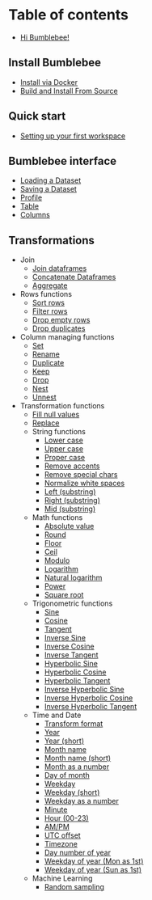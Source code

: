 # Table of contents

* [Hi Bumblebee!](./README.md)

## Install Bumblebee

* [Install via Docker](install-bumblebee/install-via-docker.md)
* [Build and Install From Source](install-bumblebee/build-and-install-from-source.md)

## Quick start

* [Setting up your first workspace](quick-start/setup-workspace.md)

## Bumblebee interface

* [Loading a Dataset](bumblebee-interface/loading-a-dataset.md)
* [Saving a Dataset](bumblebee-interface/saving-a-dataset.md)
* [Profile](bumblebee-interface/profile.md)
* [Table](bumblebee-interface/table.md)
* [Columns](bumblebee-interface/columns.md)

## Transformations

* Join
  * [Join dataframes](transformation/join.md)
  * [Concatenate Dataframes](transformation/concat.md)
  * [Aggregate](transformation/aggregations.md)
* Rows functions
  * [Sort rows](transformation/sortRows.md)
  * [Filter rows](transformation/filterRows.md)
  * [Drop empty rows](transformation/dropEmptyRows.md)
  * [Drop duplicates](transformation/dropDuplicates.md)
* Column managing functions
  * [Set](transformation/set.md)
  * [Rename](transformation/rename.md)
  * [Duplicate](transformation/duplicate.md)
  * [Keep](transformation/keep.md)
  * [Drop](transformation/drop.md)
  * [Nest](transformation/nest.md)
  * [Unnest](transformation/unnest.md)
* Transformation functions
  * [Fill null values](transformation/fill_na.md)
  * [Replace](transformation/replace.md)
  * String functions
    * [Lower case](transformation/lower.md)
    * [Upper case](transformation/upper.md)
    * [Proper case](transformation/proper.md)
    * [Remove accents](transformation/normalize_chars.md)
    * [Remove special chars](transformation/remove_special_chars.md)
    * [Normalize white spaces](transformation/normalize_spaces.md)
    * [Left (substring)](transformation/left_string.md)
    * [Right (substring)](transformation/right_string.md)
    * [Mid (substring)](transformation/mid_string.md)
  * Math functions
    * [Absolute value](transformation/abs.md)
    * [Round](transformation/round.md)
    * [Floor](transformation/floor.md)
    * [Ceil](transformation/ceil.md)
    * [Modulo](transformation/mod.md)
    * [Logarithm](transformation/log.md)
    * [Natural logarithm](transformation/ln.md)
    * [Power](transformation/pow.md)
    * [Square root](transformation/sqrt.md)
  * Trigonometric functions
    * [Sine](transformation/sin.md)
    * [Cosine](transformation/cos.md)
    * [Tangent](transformation/tan.md)
    * [Inverse Sine](transformation/asin.md)
    * [Inverse Cosine](transformation/acos.md)
    * [Inverse Tangent](transformation/atan.md)
    * [Hyperbolic Sine](transformation/sinh.md)
    * [Hyperbolic Cosine](transformation/cosh.md)
    * [Hyperbolic Tangent](transformation/tanh.md)
    * [Inverse Hyperbolic Sine](transformation/asinh.md)
    * [Inverse Hyperbolic Cosine](transformation/acosh.md)
    * [Inverse Hyperbolic Tangent](transformation/atanh.md)
  * Time and Date
    * [Transform format](transformation/transformFormat.md)
    * [Year](transformation/date_extract_year.md)
    * [Year (short)](transformation/date_extract_yearShort.md)
    * [Month name](transformation/date_extract_month.md)
    * [Month name (short)](transformation/date_extract_monthShort.md)
    * [Month as a number](transformation/date_extract_monthNumber.md)
    * [Day of month](transformation/date_extract_day.md)
    * [Weekday](transformation/date_extract_weekday.md)
    * [Weekday (short)](transformation/date_extract_weekdayShort.md)
    * [Weekday as a number](transformation/date_extract_weekdayNumber.md)
    * [Minute](transformation/date_extract_hour.md)
    * [Hour (00-23)](transformation/date_extract_hour24.md)
    * [AM/PM](transformation/date_extract_ampm.md)
    * [UTC offset](transformation/date_extract_utc.md)
    * [Timezone](transformation/date_extract_timezone.md)
    * [Day number of year](transformation/date_extract_dayNumber.md)
    * [Weekday of year (Mon as 1st)](transformation/date_extract_weekNumberM.md)
    * [Weekday of year (Sun as 1st)](transformation/date_extract_weekNumberS.md)
  * Machine Learning
    * [Random sampling](transformation/sample_n.md)

